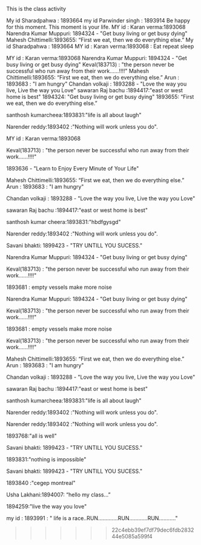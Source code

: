 This is the class activity

My id Sharadpahwa : 1893664
my id Parwinder singh  : 1893914 Be happy for this moment. This moment is your life.
MY id : Karan verma:1893068
Narendra Kumar Muppuri: 1894324 - "Get busy living or get busy dying"
Mahesh Chittimelli:1893655: “First we eat, then we do everything else.”
My id Sharadpahwa : 1893664
MY id : Karan verma:1893068 : Eat repeat sleep

MY id : Karan verma:1893068
Narendra Kumar Muppuri: 1894324 - "Get busy living or get busy dying"
Keval(183713) : "the person never be successful who run away from their work......!!!!"
Mahesh Chittimelli:1893655: “First we eat, then we do everything else.”
Arun : 1893683 : "I am hungry"
Chandan volkaji : 1893288 - "Love the way you live, Live the way you Love"
sawaran Raj bachu :1894417:"east or west home is best"
1894324: "Get busy living or get busy dying"
1893655: “First we eat, then we do everything else.”




santhosh kumarcheea:1893831:"life is all about laugh"




Narender reddy:1893402 :"Nothing will work unless you do".

MY id : Karan verma:1893068






Keval(183713) : "the person never be successful who run away from their work......!!!!"



1893636 - "Learn to Enjoy Every Minute of Your Life"







Mahesh Chittimelli:1893655: “First we eat, then we do everything else.”
Arun : 1893683 : "I am hungry"


Chandan volkaji : 1893288 - "Love the way you live, Live the way you Love"











sawaran Raj bachu :1894417:"east or west home is best"



santhosh kumar cheera:1893831:"hbdfgysgd"




Narender reddy:1893402 :"Nothing will work unless you do".


Savani bhakti: 1899423 - "TRY UNTILL YOU SUCESS."








Narendra Kumar Muppuri: 1894324 - "Get busy living or get busy dying"




Keval(183713) : "the person never be successful who run away from their work......!!!!"

1893681 : empty vessels make more noise




Narendra Kumar Muppuri: 1894324 - "Get busy living or get busy dying"





Keval(183713) : "the person never be successful who run away from their work......!!!!"

1893681 : empty vessels make more noise





Keval(183713) : "the person never be successful who run away from their work......!!!!"





Mahesh Chittimelli:1893655: “First we eat, then we do everything else.”
Arun : 1893683 : "I am hungry"


Chandan volkaji : 1893288 - "Love the way you live, Live the way you Love"






sawaran Raj bachu :1894417:"east or west home is best"



santhosh kumarcheea:1893831:"life is all about laugh"



Narender reddy:1893402 :"Nothing will work unless you do".





Narender reddy:1893402 :"Nothing will work unless you do".

1893768:"all is well"




Savani bhakti: 1899423 - "TRY UNTILL YOU SUCESS."






1893831:"nothing is impossible"




Savani bhakti: 1899423 - "TRY UNTILL YOU SUCESS."



1893840 :"cegep montreal"



Usha Lakhani:1894007: “hello my class...”







































1894259:"live the way you love"













my id : 1893991 : " life is a race..RUN.............RUN............RUN..........."
>>>>>>> 22c4ebb39ef7df79dec6fdb283244e5085a599f4
